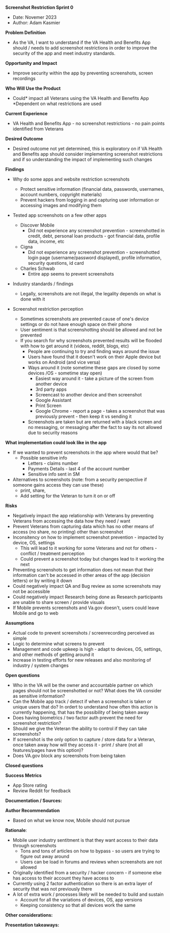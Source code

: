 **Screenshot Restriction Sprint 0**
- Date: Novemer 2023
- Author: Adam Kasmier

**Problem Definition**
 - As the VA, I want to understand if the VA Health and Benefits App should / needs to add screenshot restrictions in order to improve the security of the app and meet industry standards.


**Opportunity and Impact**
- Improve security within the app by preventing screenshots, screen recordings 


**Who Will Use the Product**
- Could* impact all Veterans using the VA Health and Benefits App 
   *Dependent on what restrictions are used

**Current Experience**
 - VA Health and Benefits App - no screenshot restrictions - no pain points identified from Veterans

**Desired Outcome**
- Desired outcome not yet determined, this is exploratory on if VA Health and Benefits app should consider implementing screenshot restrictions and if so understanding the impact of implementing such changes

**Findings** 
- Why do some apps and website restriction screenshots
   - Protect sensitive information (financial data, passwords, usernames, account numbers, copyright materials)
   - Prevent hackers from logging in and capturing user information or accessing images and modifying them 
- Tested app screenshots on a few other apps
   - Discover Mobile
      - Did not experience any screenshot prevention  - screenshotted in credit, debt, personal loan products - got financial data, profile data, income, etc  
   - Cigna
      - Did not experience any screenshot prevention  - screenshotted login page (username/password displayed), profile information, security questions, id card
  - Charles Schwab
      - Entire app seems to prevent screenshots 
- Industry standards / findings
  - Legally, screenshots are not illegal, the legality depends on what is done with it 

- Screenshot restriction perception
   - Sometimes screenshots are prevented cause of one's device settings or do not have enough space on their phone
   - User sentiment is that screenshotting should be allowed and not be prevented 
   - If you search for why screenshots prevented results will be flooded with how to get around it (videos, reddit, blogs, etc)
     -  People are continuing to try and finding ways around the issue
     -  Users have found that it doesn't work on their Apple device but works on Android (and vice versa) 
     -  Ways around it (note sometime these gaps are closed by some devices /OS - sometime stay open) 
         -  Easiest way around it - take a picture of the screen from another device
         -  3rd party apps
         -  Screencast to another device and then screenshot
         -  Google Assistant
         -  Print Screen
         -  Google Chrome - report a page - takes a screenshot that was previously prevent - then keep it vs sending it
     -  Screenshots are taken but are returned with a black screen and no messaging, or messaging after the fact to say its not allowed due to security reasons 

**What implementation could look like in the app**
- If we wanted to prevent screenshots in the app where would that be?
   - Possible sensitive info
      - Letters - claims number
      - Payments Details - last 4 of the account number
      - Sensitive info sent in SM   
- Alternatives to screenshots (note: from a security perspective if someone gains access they can use these)
   - print, share,
   - Add setting for the Veteran to turn it on or off 

**Risks**
- Negatively impact the app relationship with Veterans by preventing Veterans from accessing the data how they need / want
- Prevent Veterans from capturing data which has no other means of access (no share, no printing) other than screenshot
- Inconsitency on how to implement screenshot prevention - impacted by device, OS, settings
   - This will lead to it working for some Veterans and not for others - conflict / treatment perception
   - Could prevent a screenshot today but changes lead to it working the next
- Preventing screenshots to get information does not mean that their information can't be accessed in other areas of the app (decision letters) or by writing it down
- Could negatively impact QA and Bug review as some screenshots may not be accessible
- Could negatively impact Research being done as Research participants are unable to share screen / provide visuals
- If Mobile prevents screenshots and Va.gov doesn't, users could leave Mobile and go to web 


**Assumptions**
- Actual code to prevent screenshots / screenrecording perceived as simple
- Logic to determine what screens to prevent 
- Management and code upkeep is high - adapt to devices, OS, settings, and other methods of getting around it
- Increase in testing efforts for new releases and also monitoring of industry / system changes
   


**Open questions**
- Who in the VA will be the owner and accountable partner on which pages should not be screenshotted or not? What does the VA consider as sensitive information? 
- Can the Mobile app track / detect if when a screenshot is taken or unique users that do? In ordert to understand how often this action is currently happening, that has the possibility of being taken away 
- Does having biometrics / two factor auth prevent the need for screenshot restriction?
- Should we give the Veteran the ability to control if they can take screenshots?
- If screenshot is the only option to capture / store data for a Veteran, once taken away how will they access it - print / share (not all features/pages have this option)?
- Does VA.gov block any screenshots from being taken

**Closed questions**

**Success Metrics**
- App Store rating
- Review Reddit for feedback 

**Documentation / Sources:**

**Author Recommendation**

* Based on what we know now, Mobile should not pursue 

**Rationale**:
- Mobile user industry sentitment is that they want access to their data through screenshots
  - Tons and tons of articles on how to bypass - so users are trying to figure out away around
  - Users can be load in forums and reviews when screenshots are not allowed 
- Originally identified from a security / hacker concern - if someone else has access to their account they have access to
- Currently using 2 factor authentication so there is an extra layer of security that was not previously there
- A lot of extra work / processes likely will be needed to build and sustain 
  - Account for all the variations of devices, OS, app versions
  - Keeping consistency so that all devices work the same 


**Other considerations:**


**Presentation takeaways:**


